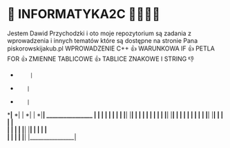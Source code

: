 # 🦼 INFORMATYKA2C 🦼🛬🏬🏬
Jestem Dawid Przychodzki i oto moje repozytorium są zadania z wprowadzenia i innych tematów które są dostępne na stronie Pana piskorowskijakub.pl
WPROWADZENIE C++ 👍
WARUNKOWA IF 👍
PETLA FOR 👍
ZMIENNE TABLICOWE 👍
TABLICE ZNAKOWE I STRING 👎
 
*         |
 *        |
 *        | 
 *________|________
*|                |
*|                |
*|________________|   ________________
|                |  |                |
|                |  |                |
|________________|  |________________|
|                |  |                |
|                |  |                |
|________________|  |________________|
|                |  |                |
|                |  |                |
|________________|  |________________|
|                |  |                |  
|                |  |                |
|________________|  |________________|
|                |  |                |  
|                |  |                |
|________________|  |________________|     

